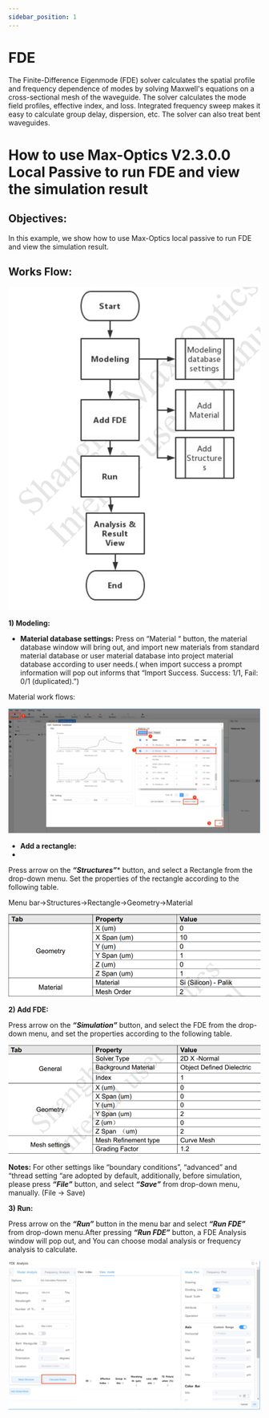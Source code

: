 ```yaml
---
sidebar_position: 1
---
```



# FDE

The Finite-Difference Eigenmode (FDE) solver calculates the spatial profile and frequency dependence of modes by solving Maxwell's equations on a cross-sectional mesh of the waveguide.  The solver calculates the mode field profiles, effective index, and loss.  Integrated frequency sweep makes it easy to calculate group delay, dispersion, etc.  The solver can also treat bent waveguides.

# How to use Max-Optics V2.3.0.0 Local Passive to run FDE and view the simulation result

## Objectives:
In this example, we show how to use Max-Optics local passive to run FDE and view the simulation result.

## Works Flow:
![fde1](../../../static/img/tutorial/material/mode/fde1.png)

**1) Modeling:**
- **Material database settings:**
Press on “Material “ button, the material database window will bring out, and import new materials from standard material database or user material database into project material database according to user needs.( when import success a prompt information will pop out informs that “Import Success. Success: 1/1, Fail: 0/1 (duplicated).”)

Material work flows:

![fde2](../../../static/img/tutorial/material/mode/fde2.PNG )

- **Add a rectangle:**
- 
Press arrow on the ***“Structures”**** button, and select a Rectangle from the drop-down menu. Set the properties of the rectangle according to the following table.

  Menu bar->Structures->Rectangle->Geometry->Material

![fde3](../../../static/img/tutorial/material/mode/fde3.PNG )

**2) Add FDE:**

Press arrow on the ***“Simulation”*** button, and select the FDE from the drop-down menu, and set the properties according to the following table.

![fde4](../../../static/img/tutorial/material/mode/fde4.PNG )

**Notes:** For other settings like “boundary conditions”, “advanced” and “thread setting “are adopted by default, additionally, before simulation, please press ***“File”*** button, and select ***“Save”*** from drop-down menu, manually. (File -> Save)

**3) Run:**

Press arrow on the ***“Run”*** button in the menu bar and select ***“Run FDE”*** from drop-down menu.After pressing ***“Run FDE”*** button, a FDE Analysis window will pop out, and You can choose modal analysis or frequency analysis to calculate.

![fde5](../../../static/img/tutorial/material/mode/fde5.PNG )


